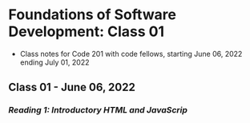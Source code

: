 # Foundations of Software Development: Class 01

* Class notes for Code 201 with code fellows, starting June 06, 2022 ending July 01, 2022

## Class 01 - June 06, 2022

### *Reading 1: Introductory HTML and JavaScrip*
